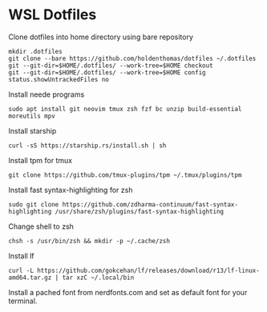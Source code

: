 # WSL Dotfiles

Clone dotfiles into home directory using bare repository
```
mkdir .dotfiles
git clone --bare https://github.com/holdenthomas/dotfiles ~/.dotfiles
git --git-dir=$HOME/.dotfiles/ --work-tree=$HOME checkout
git --git-dir=$HOME/.dotfiles/ --work-tree=$HOME config status.showUntrackedFiles no
```

Install neede programs

```
sudo apt install git neovim tmux zsh fzf bc unzip build-essential moreutils mpv
```

Install starship
```
curl -sS https://starship.rs/install.sh | sh
```

Install tpm for tmux
```
git clone https://github.com/tmux-plugins/tpm ~/.tmux/plugins/tpm
```

Install fast syntax-highlighting for zsh
```
sudo git clone https://github.com/zdharma-continuum/fast-syntax-highlighting /usr/share/zsh/plugins/fast-syntax-highlighting
```

Change shell to zsh
```
chsh -s /usr/bin/zsh && mkdir -p ~/.cache/zsh
```

Install lf
```
curl -L https://github.com/gokcehan/lf/releases/download/r13/lf-linux-amd64.tar.gz | tar xzC ~/.local/bin
```

Install a pached font from nerdfonts.com and set as default font for your terminal.

